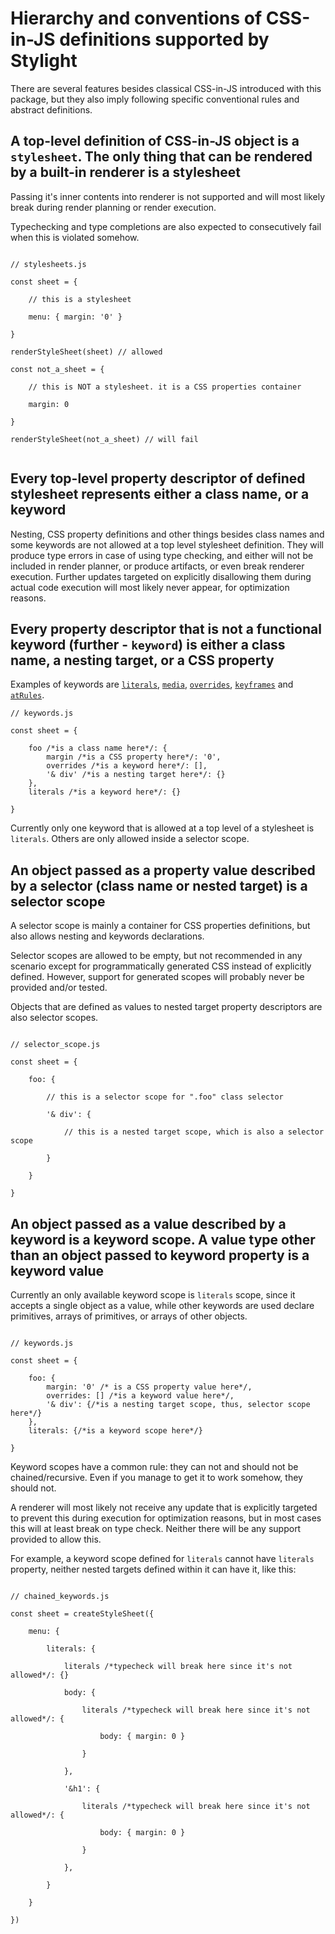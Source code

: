 # Hierarchy and conventions of CSS-in-JS definitions supported by Stylight

There are several features besides classical CSS-in-JS introduced with this package, but they also imply following specific conventional rules and abstract definitions.

## A top-level definition of CSS-in-JS object is a `stylesheet`. The only thing that can be rendered by a built-in renderer is a stylesheet

Passing it's inner contents into renderer is not supported and will most likely break during render planning or render execution.

Typechecking and type completions are also expected to consecutively fail when this is violated somehow.

```JS

// stylesheets.js

const sheet = {

    // this is a stylesheet

    menu: { margin: '0' }

}

renderStyleSheet(sheet) // allowed

const not_a_sheet = {
    
    // this is NOT a stylesheet. it is a CSS properties container

    margin: 0
    
}

renderStyleSheet(not_a_sheet) // will fail


```

## Every top-level property descriptor of defined stylesheet represents either a class name, or a keyword

Nesting, CSS property definitions and other things besides class names and some keywords are not allowed at a top level stylesheet definition. They will produce type errors in case of using type checking, and either will not be included in render planner, or produce artifacts, or even break renderer execution. Further updates targeted on explicitly disallowing them during actual code execution will most likely never appear, for optimization reasons.

## Every property descriptor that is not a functional keyword (further - `keyword`) is either a class name, a nesting target, or a CSS property

Examples of keywords are [`literals`](./Literals.md), [`media`](./MediaQueries.md), [`overrides`](./Overrides.md), [`keyframes`](./Keyframes.md) and [`atRules`](./AtRules.md).

```JS
// keywords.js

const sheet = {

    foo /*is a class name here*/: {
        margin /*is a CSS property here*/: '0',
        overrides /*is a keyword here*/: [],
        '& div' /*is a nesting target here*/: {}
    },
    literals /*is a keyword here*/: {}

}

```

Currently only one keyword that is allowed at a top level of a stylesheet is `literals`. Others are only allowed inside a selector scope.

## An object passed as a property value described by a selector (class name or nested target) is a selector scope

A selector scope is mainly a container for CSS properties definitions, but also allows nesting and keywords declarations.

Selector scopes are allowed to be empty, but not recommended in any scenario except for programmatically generated CSS instead of explicitly defined. However, support for generated scopes will probably never be provided and/or tested.

Objects that are defined as values to nested target property descriptors are also selector scopes.

```JS

// selector_scope.js

const sheet = {

    foo: {

        // this is a selector scope for ".foo" class selector

        '& div': {

            // this is a nested target scope, which is also a selector scope

        }

    }

}

```

## An object passed as a value described by a keyword is a keyword scope. A value type other than an object passed to keyword property is a keyword value

Currently an only available keyword scope is `literals` scope, since it accepts a single object as a value, while other keywords are used declare primitives, arrays of primitives, or arrays of other objects.

```JS

// keywords.js

const sheet = {

    foo: {
        margin: '0' /* is a CSS property value here*/,
        overrides: [] /*is a keyword value here*/,
        '& div': {/*is a nesting target scope, thus, selector scope here*/} 
    },
    literals: {/*is a keyword scope here*/}

}

```

Keyword scopes have a common rule: they can not and should not be chained/recursive. Even if you manage to get it to work somehow, they should not.

A renderer will most likely not receive any update that is explicitly targeted to prevent this during execution for optimization reasons, but in most cases this will at least break on type check. Neither there will be any support provided to allow this.

For example, a keyword scope defined for `literals` cannot have `literals` property, neither nested targets defined within it can have it, like this:

```JS

// chained_keywords.js

const sheet = createStyleSheet({

    menu: {

        literals: {

            literals /*typecheck will break here since it's not allowed*/: {}

            body: {

                literals /*typecheck will break here since it's not allowed*/: {

                    body: { margin: 0 }

                }

            },

            '&h1': {

                literals /*typecheck will break here since it's not allowed*/: {

                    body: { margin: 0 }

                }

            },

        }

    }

})

```
